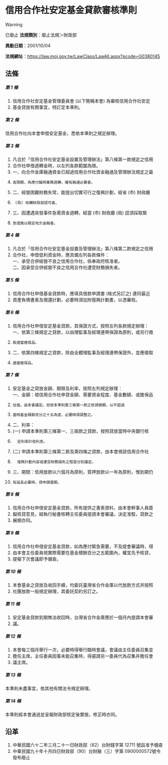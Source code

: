 # 信用合作社安定基金貸款審核準則


> [!WARNING]
> 已廢止
**法規類別**：廢止法規＞財政部

**異動日期**：2001/10/04  

**法規網址**：https://law.moj.gov.tw/LawClass/LawAll.aspx?pcode=G0380145



## 法條
##### 第 1 條
1. 信用合作社安定基金管理委員會 (以下簡稱本會) 為審核信用合作社安定
1. 基金貸放有關事宜，特訂定本準則。

##### 第 2 條
信用合作社向本會申借安定基金，悉依本準則之規定辦理。

##### 第 3 條
1. 凡合於「信用合作社安定基金設置及管理辦法」第八條第一款規定之信用
1. 合作社申借週轉金時，以左列各款範圍為限。
1. 一、向合作金庫融通資金已超過信用合作社資金融通及管理辦法規定之最
1.     高限額，為應付臨時業務週轉，確有融通必要者。
1. 二、經營困難財務失常，能提出切實可行之復興計劃，經省 (市) 財政廳
1.      (局) 核轉財政部認可者。
1. 三、因遭遇突發事件急需資金週轉，經當 (市) 財政廳 (局) 認須採取緊
1.     急措施以穩定地方金融者。

##### 第 4 條
1. 凡合於「信用合作社安定基金設置及管理辦法」第八條第二款規定之信用
1. 合作社，申借低利資金時，應具備左列各款條件：  
一、承受合併經營不良之信用合作社，係奉政府核准者。  
二、因承受合併經營不良之信用合作社遭受財務損失者。

##### 第 5 條
1. 信用合作社申借基金貸款時，應填具借款申請書 (格式另訂之) 連同最近
1. 資產負債書表及償還計劃，必要時須加附復興計劃書，以憑審核。

##### 第 6 條
1. 信用合作社申借安定基金貸款，其保證方式，按照左列各款規定辦理：  
一、依第三條規定之貸款，以由理監事及經理連帶保證為原則，或另行徵
1.     取適當擔保品。
1. 二、依第四條規定之貸款，除由全體理監事及經理連帶保證外，並應徵取
1.     適當擔保品。

##### 第 7 條
1. 安定基金之貸放金額、期限及利率，按照左列規定辦理：  
一、金額：視信用合作社申貸金額、需要資金程度、基金數額、或擔保品
1.     估值，由本會議定。但依本準則第三條第一款之核貸總額，以不超過
1.     當時基金積餘百分之十五為度，必要時得調整之。
1. 二、利率：
1.  (一) 申請本準則第三條第一、三兩款之貸款，按照貸放當時中央銀行核
1.       定利率計收利息。
1.  (二) 申請本準則第三條第二款及第四條之貸款，由本會視該信用合作社
1.       復興計劃內容或遭受財務損失之程度分別議定。
1. 三、期間：信用放款以六個月為原則，質押放款以一年為原則，惟到期仍
1.     有延長必要時，得申請展期。

##### 第 8 條
1. 信用合作社申借安定基金貸款，所有提供之書表資料，由本會幹事人員簽
1. 擬核貸意見，經執行秘書核轉主任委員提請本會審議，決定准駁，貸款之
1. 展期亦同。

##### 第 9 條
1. 信用合作社申借安定基金貸款，如為應付緊急需要，不及提會審議時，得
1. 由本會主任委員視實際需要在基金積餘百分之五範圍內，權宜先予核貸，
1. 提報下次會議即予備查。

##### 第 10 條
1. 本會基金之貸放及收回手續，均委託臺灣省合作金庫以代放款方式并按照
1. 社團放款一般規定辦理，其委託契約另訂之。

##### 第 11 條
1. 安定基金貸款到期無法收回時，台灣省合作金庫應於一個月內提請本會審
1. 議。

##### 第 12 條
1. 本會每三個月舉行一次，必要時得舉行臨時會議，會議由主任委員召集並
1. 擔任主席。主任委員因事未能召集時，得遴請另一委員代為召集并擔任會
1. 議主席。

##### 第 13 條
本準則未盡事宜，依其他有關法令規定辦理。

##### 第 14 條
本準則經本會通過並呈報財政部核定後實施，修正時亦同。

## 沿革
1. 中華民國六十二年三月二十一日財政部（62）台財錢字第 12711  號函准予備查
1. 中華民國九十年十月四日財政部（90）台財融（三）字第 0900000572號令發布廢止

